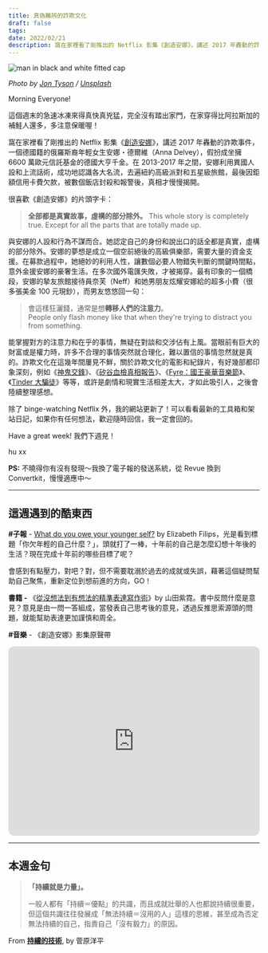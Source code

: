```yaml
---
title: 真偽難辨的詐欺文化
draft: false
tags: 
date: 2022/02/21
description: 窩在家裡看了剛推出的 Netflix 影集《創造安娜》，講述 2017 年轟動的詐欺事件，德籍俄裔年輕女生 Anna Delvey，假扮成坐擁 6600 萬歐元信託基金的德國大亨千金。
---
```

![man in black and white fitted cap](https://images.unsplash.com/photo-1617207281953-01b41c126aab?crop=entropy&cs=tinysrgb&fit=max&fm=jpg&ixid=M3wxMTc3M3wwfDF8c2VhcmNofDN8fGZyYXVkJTIwfGVufDB8fHx8MTY5NTEzMTQ2Mnww&ixlib=rb-4.0.3&q=80&w=2000)

*Photo by [Jon Tyson](https://unsplash.com/@jontyson) / [Unsplash](https://unsplash.com/?utm_source=ghost&utm_medium=referral&utm_campaign=api-credit)*

Morning Everyone!

這個週末的急速冰凍來得真快真兇猛，完全沒有踏出家門，在家穿得比阿拉斯加的補鮭人還多，多注意保暖喔！

窩在家裡看了剛推出的 Netflix 影集《[創造安娜](https://www.netflix.com/title/81008305)》，講述 2017 年轟動的詐欺事件，一個德國籍的俄羅斯裔年輕女生安娜・德爾維（Anna Delvey），假扮成坐擁 6600 萬歐元信託基金的德國大亨千金。在 2013-2017 年之間，安娜利用異國人設和上流話術，成功地認識各大名流，去遍紐約高級派對和五星級旅館，最後因鉅額信用卡費欠款，被數個飯店封殺和報警後，真相才慢慢揭開。

很喜歡《創造安娜》的片頭字卡：

> **全部都是真實故事，虛構的部分除外。**
> ​This whole story is completely true. Except for all the parts that are totally made up.

與安娜的人設和行為不謀而合。她認定自己的身份和說出口的話全都是真實，虛構的部分除外。安娜的夢想是成立一個空前絕後的高級俱樂部，需要大量的資金支援。在募款過程中，她絕妙的利用人性，讓數個必要人物錯失判斷的關鍵時間點，意外金援安娜的豪奢生活。在多次國外電匯失敗，才被揭穿。最有印象的一個橋段，安娜的摯友旅館接待員奈芙（Neff）和她男朋友炫耀安娜給的超多小費（很多張美金 100 元現鈔），而男友悠悠回一句：

> 會這樣狂灑錢，通常是想**轉移人們的注意力**。  
> People only flash money like that when they're trying to distract you from something.

能掌握對方的注意力和在乎的事情，無疑在對談和交涉佔有上風。當眼前有巨大的財富或是權力時，許多不合理的事情突然就合理化，難以置信的事情忽然就是真的。詐欺文化在這幾年間屢見不鮮，關於詐欺文化的電影和紀錄片，有好幾部都印象深刻，例如《[神鬼交鋒](https://www.catchplay.com/tw/video/W3vMkYyK-wz7W-Z77v-gppF-bIKd0zhU2hhS)》、《[矽谷血檢真相報告](https://www.catchplay.com/tw/video/aa087926-69a4-4794-93d7-f1b22536d0f8)》、《[Fyre：國王豪華音樂節](https://www.netflix.com/tw/title/81035279)》、《[Tinder 大騙徒](https://www.netflix.com/tw/title/81254340)》等等，或許是劇情和現實生活相差太大，才如此吸引人，之後會陸續整理感想。

除了 binge-watching Netflix 外，我的網站更新了！可以看看最新的工具箱和架站日記，如果你有任何想法，歡迎隨時回信，我一定會回的。

​Have a great week! 我們下週見！

hu xx

**PS:** 不曉得你有沒有發現～我換了電子報的發送系統，從 Revue 換到 Convertkit，慢慢適應中～

---

## 這週遇到的酷東西

**#子報** - [What do you owe your younger self?](https://www.elizabethfilips.com/post/40-what-do-you-owe-your-younger-self) by Elizabeth Filips，光是看到標題「你欠年輕的自己什麼？」，頭就打了一棒，十年前的自己是怎麼幻想十年後的生活？現在完成十年前的哪些目標了呢？

會感到有點壓力，對吧？對，但不需要耽溺於過去的成就或失誤，藉著這個疑問幫助自己聚焦，重新定位到想前進的方向，GO！

**書籍 -** 《[從沒想法到有想法的精準表達寫作術](https://r10.to/hwSnS8)》by 山田紫霓。書中反問什麼是意見？意見是由一問一答組成，當發表自己思考後的意見，透過反推思索源頭的問題，就能幫助表達更加謹慎和周全。

**#音樂** - 《創造安娜》影集原聲帶

<iframe style="border-radius:12px" src="https://open.spotify.com/embed/playlist/7l9O0qo58xh5Cu6HAd6e3Z?utm_source=generator&theme=0" width="100%" height="380" frameBorder="0" allowfullscreen="" allow="autoplay; clipboard-write; encrypted-media; fullscreen; picture-in-picture"></iframe>

---

## 本週金句

> **「持續就是力量」。**
>   
> 一般人都有「持續＝優點」的共識，而且成就壯舉的人也都說持續很重要，但這個共識往往發展成「無法持續＝沒用的人」這樣的思維，甚至成為否定無法持續的自己，指責自己「沒有毅力」的原因。

From [**持續的技術**](https://r10.to/hkhEty), by 菅原洋平